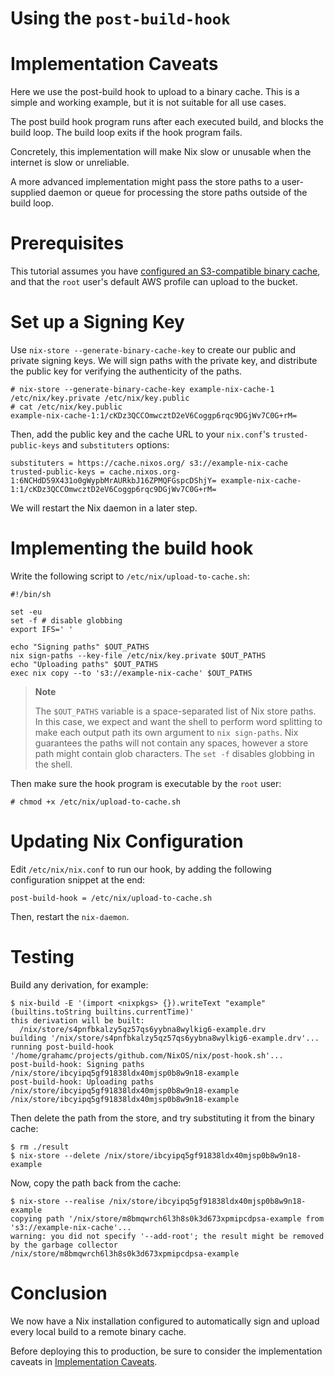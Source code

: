 # Using the `post-build-hook`

# Implementation Caveats

Here we use the post-build hook to upload to a binary cache. This is a
simple and working example, but it is not suitable for all use cases.

The post build hook program runs after each executed build, and blocks
the build loop. The build loop exits if the hook program fails.

Concretely, this implementation will make Nix slow or unusable when the
internet is slow or unreliable.

A more advanced implementation might pass the store paths to a
user-supplied daemon or queue for processing the store paths outside of
the build loop.

# Prerequisites

This tutorial assumes you have [configured an S3-compatible binary
cache](../package-management/s3-substituter.md), and that the `root`
user's default AWS profile can upload to the bucket.

# Set up a Signing Key

Use `nix-store --generate-binary-cache-key` to create our public and
private signing keys. We will sign paths with the private key, and
distribute the public key for verifying the authenticity of the paths.

    # nix-store --generate-binary-cache-key example-nix-cache-1 /etc/nix/key.private /etc/nix/key.public
    # cat /etc/nix/key.public
    example-nix-cache-1:1/cKDz3QCCOmwcztD2eV6Coggp6rqc9DGjWv7C0G+rM=

Then, add the public key and the cache URL to your `nix.conf`'s
`trusted-public-keys` and `substituters` options:

    substituters = https://cache.nixos.org/ s3://example-nix-cache
    trusted-public-keys = cache.nixos.org-1:6NCHdD59X431o0gWypbMrAURkbJ16ZPMQFGspcDShjY= example-nix-cache-1:1/cKDz3QCCOmwcztD2eV6Coggp6rqc9DGjWv7C0G+rM=

We will restart the Nix daemon in a later step.

# Implementing the build hook

Write the following script to `/etc/nix/upload-to-cache.sh`:

    #!/bin/sh
    
    set -eu
    set -f # disable globbing
    export IFS=' '
    
    echo "Signing paths" $OUT_PATHS
    nix sign-paths --key-file /etc/nix/key.private $OUT_PATHS
    echo "Uploading paths" $OUT_PATHS
    exec nix copy --to 's3://example-nix-cache' $OUT_PATHS

> **Note**
> 
> The `$OUT_PATHS` variable is a space-separated list of Nix store
> paths. In this case, we expect and want the shell to perform word
> splitting to make each output path its own argument to `nix
> sign-paths`. Nix guarantees the paths will not contain any spaces,
> however a store path might contain glob characters. The `set -f`
> disables globbing in the shell.

Then make sure the hook program is executable by the `root` user:

    # chmod +x /etc/nix/upload-to-cache.sh

# Updating Nix Configuration

Edit `/etc/nix/nix.conf` to run our hook, by adding the following
configuration snippet at the end:

    post-build-hook = /etc/nix/upload-to-cache.sh

Then, restart the `nix-daemon`.

# Testing

Build any derivation, for example:

    $ nix-build -E '(import <nixpkgs> {}).writeText "example" (builtins.toString builtins.currentTime)'
    this derivation will be built:
      /nix/store/s4pnfbkalzy5qz57qs6yybna8wylkig6-example.drv
    building '/nix/store/s4pnfbkalzy5qz57qs6yybna8wylkig6-example.drv'...
    running post-build-hook '/home/grahamc/projects/github.com/NixOS/nix/post-hook.sh'...
    post-build-hook: Signing paths /nix/store/ibcyipq5gf91838ldx40mjsp0b8w9n18-example
    post-build-hook: Uploading paths /nix/store/ibcyipq5gf91838ldx40mjsp0b8w9n18-example
    /nix/store/ibcyipq5gf91838ldx40mjsp0b8w9n18-example

Then delete the path from the store, and try substituting it from the
binary cache:

    $ rm ./result
    $ nix-store --delete /nix/store/ibcyipq5gf91838ldx40mjsp0b8w9n18-example

Now, copy the path back from the cache:

    $ nix-store --realise /nix/store/ibcyipq5gf91838ldx40mjsp0b8w9n18-example
    copying path '/nix/store/m8bmqwrch6l3h8s0k3d673xpmipcdpsa-example from 's3://example-nix-cache'...
    warning: you did not specify '--add-root'; the result might be removed by the garbage collector
    /nix/store/m8bmqwrch6l3h8s0k3d673xpmipcdpsa-example

# Conclusion

We now have a Nix installation configured to automatically sign and
upload every local build to a remote binary cache.

Before deploying this to production, be sure to consider the
implementation caveats in [Implementation
Caveats](#chap-post-build-hook-caveats).
